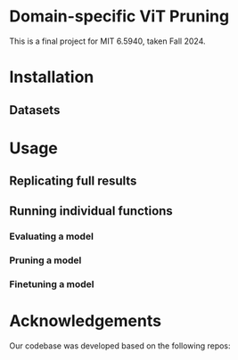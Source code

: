 # Domain-specific ViT Pruning
This is a final project for MIT 6.5940, taken Fall 2024.

# Installation
## Datasets
##  

# Usage
## Replicating full results
## Running individual functions
### Evaluating a model
### Pruning a model
### Finetuning a model

# Acknowledgements
Our codebase was developed based on the following repos:
